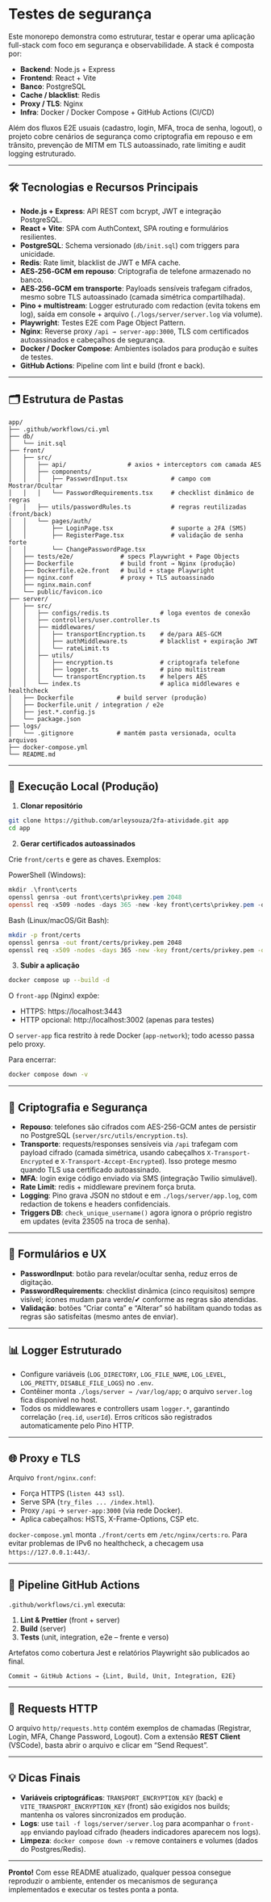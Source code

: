 # Testes de segurança

Este monorepo demonstra como estruturar, testar e operar uma aplicação full-stack com foco em segurança e observabilidade. A stack é composta por:

- **Backend**: Node.js + Express
- **Frontend**: React + Vite
- **Banco**: PostgreSQL
- **Cache / blacklist**: Redis
- **Proxy / TLS**: Nginx
- **Infra**: Docker / Docker Compose + GitHub Actions (CI/CD)

Além dos fluxos E2E usuais (cadastro, login, MFA, troca de senha, logout), o projeto cobre cenários de segurança como criptografia em repouso e em trânsito, prevenção de MITM em TLS autoassinado, rate limiting e audit logging estruturado.


---

## 🛠 Tecnologias e Recursos Principais

- **Node.js + Express**: API REST com bcrypt, JWT e integração PostgreSQL.
- **React + Vite**: SPA com AuthContext, SPA routing e formulários resilientes.
- **PostgreSQL**: Schema versionado (`db/init.sql`) com triggers para unicidade.
- **Redis**: Rate limit, blacklist de JWT e MFA cache.
- **AES‑256‑GCM em repouso**: Criptografia de telefone armazenado no banco.
- **AES‑256‑GCM em transporte**: Payloads sensíveis trafegam cifrados, mesmo sobre TLS autoassinado (camada simétrica compartilhada).
- **Pino + multistream**: Logger estruturado com redaction (evita tokens em log), saída em console + arquivo (`./logs/server/server.log` via volume).
- **Playwright**: Testes E2E com Page Object Pattern.
- **Nginx**: Reverse proxy `/api → server-app:3000`, TLS com certificados autoassinados e cabeçalhos de segurança.
- **Docker / Docker Compose**: Ambientes isolados para produção e suites de testes.
- **GitHub Actions**: Pipeline com lint e build (front e back).

---

## 🗂 Estrutura de Pastas

```text
app/
├── .github/workflows/ci.yml
├── db/
│   └── init.sql
├── front/
│   ├── src/
│   │   ├── api/                 # axios + interceptors com camada AES
│   │   ├── components/
│   │   │   ├── PasswordInput.tsx            # campo com Mostrar/Ocultar
│   │   │   └── PasswordRequirements.tsx     # checklist dinâmico de regras
│   │   ├── utils/passwordRules.ts           # regras reutilizadas (front/back)
│   │   └── pages/auth/
│   │       ├── LoginPage.tsx                # suporte a 2FA (SMS)
│   │       ├── RegisterPage.tsx             # validação de senha forte
│   │       └── ChangePasswordPage.tsx
│   ├── tests/e2e/             # specs Playwright + Page Objects
│   ├── Dockerfile             # build front → Nginx (produção)
│   ├── Dockerfile.e2e.front   # build + stage Playwright
│   ├── nginx.conf             # proxy + TLS autoassinado
│   ├── nginx.main.conf
│   └── public/favicon.ico
├── server/
│   ├── src/
│   │   ├── configs/redis.ts              # loga eventos de conexão
│   │   ├── controllers/user.controller.ts
│   │   ├── middlewares/
│   │   │   ├── transportEncryption.ts    # de/para AES-GCM
│   │   │   ├── authMiddleware.ts         # blacklist + expiração JWT
│   │   │   └── rateLimit.ts
│   │   ├── utils/
│   │   │   ├── encryption.ts             # criptografa telefone
│   │   │   ├── logger.ts                 # pino multistream
│   │   │   └── transportEncryption.ts    # helpers AES
│   │   └── index.ts                      # aplica middlewares e healthcheck
│   ├── Dockerfile            # build server (produção)
│   ├── Dockerfile.unit / integration / e2e
│   ├── jest.*.config.js
│   └── package.json
├── logs/
│   └── .gitignore            # mantém pasta versionada, oculta arquivos
├── docker-compose.yml
└── README.md
```

---

## 🚀 Execução Local (Produção)

1. **Clonar repositório**

```bash
git clone https://github.com/arleysouza/2fa-atividade.git app
cd app
```

2. **Gerar certificados autoassinados**

Crie `front/certs` e gere as chaves. Exemplos:

PowerShell (Windows):

```powershell
mkdir .\front\certs
openssl genrsa -out front\certs\privkey.pem 2048
openssl req -x509 -nodes -days 365 -new -key front\certs\privkey.pem -out front\certs\fullchain.pem -subj "/CN=localhost"
```

Bash (Linux/macOS/Git Bash):

```bash
mkdir -p front/certs
openssl genrsa -out front/certs/privkey.pem 2048
openssl req -x509 -nodes -days 365 -new -key front/certs/privkey.pem -out front/certs/fullchain.pem -subj "/CN=localhost"
```

3. **Subir a aplicação**

```bash
docker compose up --build -d
```

O `front-app` (Nginx) expõe:

- HTTPS: https://localhost:3443
- HTTP opcional: http://localhost:3002 (apenas para testes)

O `server-app` fica restrito à rede Docker (`app-network`); todo acesso passa pelo proxy.

Para encerrar:

```bash
docker compose down -v
```

---

## 🔐 Criptografia e Segurança

- **Repouso**: telefones são cifrados com AES-256-GCM antes de persistir no PostgreSQL (`server/src/utils/encryption.ts`).
- **Transporte**: requests/responses sensíveis via `/api` trafegam com payload cifrado (camada simétrica, usando cabeçalhos `X-Transport-Encrypted` e `X-Transport-Accept-Encrypted`). Isso protege mesmo quando TLS usa certificado autoassinado.
- **MFA**: login exige código enviado via SMS (integração Twilio simulável).
- **Rate Limit**: redis + middleware previnem força bruta.
- **Logging**: Pino grava JSON no stdout e em `./logs/server/app.log`, com redaction de tokens e headers confidenciais.
- **Triggers DB**: `check_unique_username()` agora ignora o próprio registro em updates (evita 23505 na troca de senha).

---

## 🔑 Formulários e UX

- **PasswordInput**: botão para revelar/ocultar senha, reduz erros de digitação.
- **PasswordRequirements**: checklist dinâmica (cinco requisitos) sempre visível; ícones mudam para verde/✔ conforme as regras são atendidas.
- **Validação**: botões “Criar conta” e “Alterar” só habilitam quando todas as regras são satisfeitas (mesmo antes de enviar).


---

## 📊 Logger Estruturado

- Configure variáveis (`LOG_DIRECTORY`, `LOG_FILE_NAME`, `LOG_LEVEL`, `LOG_PRETTY`, `DISABLE_FILE_LOGS`) no `.env`.
- Contêiner monta `./logs/server → /var/log/app`; o arquivo `server.log` fica disponível no host.
- Todos os middlewares e controllers usam `logger.*`, garantindo correlação (`req.id`, `userId`). Erros críticos são registrados automaticamente pelo Pino HTTP.

---

## 🌐 Proxy e TLS

Arquivo `front/nginx.conf`:

- Força HTTPS (`listen 443 ssl`).
- Serve SPA (`try_files ... /index.html`).
- Proxy `/api` → `server-app:3000` (via rede Docker).
- Aplica cabeçalhos: HSTS, X-Frame-Options, CSP etc.

`docker-compose.yml` monta `./front/certs` em `/etc/nginx/certs:ro`. Para evitar problemas de IPv6 no healthcheck, a checagem usa `https://127.0.0.1:443/`.

---

## 🤖 Pipeline GitHub Actions

`.github/workflows/ci.yml` executa:

1. **Lint & Prettier** (front + server)
2. **Build** (server)
3. **Tests** (unit, integration, e2e – frente e verso)

Artefatos como cobertura Jest e relatórios Playwright são publicados ao final.

```
Commit → GitHub Actions → {Lint, Build, Unit, Integration, E2E}
```

---

## 📎 Requests HTTP

O arquivo `http/requests.http` contém exemplos de chamadas (Registrar, Login, MFA, Change Password, Logout). Com a extensão **REST Client** (VSCode), basta abrir o arquivo e clicar em “Send Request”.

---

## 💡 Dicas Finais

- **Variáveis criptográficas**: `TRANSPORT_ENCRYPTION_KEY` (back) e `VITE_TRANSPORT_ENCRYPTION_KEY` (front) são exigidos nos builds; mantenha os valores sincronizados em produção.
- **Logs**: use `tail -f logs/server/server.log` para acompanhar o `front-app` enviando payload cifrado (headers indicadores aparecem nos logs).
- **Limpeza**: `docker compose down -v` remove containers e volumes (dados do Postgres/Redis).

---

**Pronto!** Com esse README atualizado, qualquer pessoa consegue reproduzir o ambiente, entender os mecanismos de segurança implementados e executar os testes ponta a ponta.
